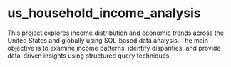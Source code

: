 # us_household_income_analysis
This project explores income distribution and economic trends across the United States and globally using SQL-based data analysis. The main objective is to examine income patterns, identify disparities, and provide data-driven insights using structured query techniques.
